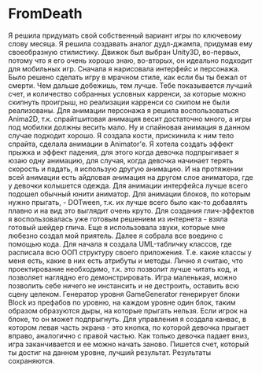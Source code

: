 # FromDeath
Я решила придумать свой собственный вариант игры по ключевому слову месяца. Я решила создавать аналог дудл-джампа, придумав ему своеобразную стилистику. Движок был выбран Unity3D, во-первых, потому что я его очень хорошо знаю, во-вторых, он идеально подходит для мобильных игр. 
Сначала я нарисовала интерфейс и персонажа. Было решено сделать игру в мрачном стиле, как если бы ты бежал от смерти. Чем дальше добежишь, тем лучше. Тебе показывается лучший счет, и количество собранных условных карренси, за которые можно скипнуть проигрыш, но реализации карренси со скипом не были реализованы. 
Для анимации персонажа я решила воспользоваться Anima2D, т.к. спрайтшитовая анимация весит достаточно много, а игры под мобилки должны весить мало. Ну и спайновая анимация в данном случае подходит хорошо. Я создала кости, прискинила к ним тело спрайта, сделала анимации в Animator’е. Я хотела создать эффект прыжка и эффект падения, для этого когда девочка подпрыгивает я юзаю одну анимацию, для случая, когда девочка начинает терять скорость и падать, я использую другую анимацию. И на протяжении всей анимации есть айдловая анимация на другом слое аниматора, где у девочки колышется одежда. 
Для анимации интерфейса лучше всего подошел обычный юнити аниматор. Для анимации блоков, по которым нужно прыгать, - DOTween, т.к. их лучше всего было как-то добавлять плавно и на вид это выглядит очень круто. Для создания глич-эффектов я воспользовалась уже готовым решением из интернета - взяла готовый шейдер глича. 
Еще я использовала звуки, которые мне любезно создал мой приятель.
Далее я собрала все воедино с помощью кода. Для начала я создала UML-табличку классов, где расписала всю ООП структуру своего приложения. Т.е. какие классы у меня есть, какие в них есть атрибуты и методы. Лично я считаю, что проектирование необходимо, т.к. это позволит лучше читать код, и позволяет наглядно его демонстрировать. 
Игра маленькая, можно позволить себе ничего не инстансить и не дестроить, оставить всю сцену целеком. 
Генератор уровня GameGenerator генерирует блоки Block из префабов по уровню, на каждом уровне один блок, таким образом образуются дыры, на которые прыгать нельзя. Если игрок на блоке, то он может подпрыгнуть. Для управления я создала канвас, в котором левая часть экрана - это кнопка, по которой девочка прыгает вправо, аналогично с правой частью. Как только девочка падает вниз, игра заканчивается и ее можно начать заново. Пишется счет, который ты достиг на данном уровне, лучший результат. Результаты сохраняются. 
